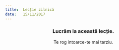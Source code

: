```yaml
---
title:  Lecție zilnică
date:   15/11/2017
---
```


### <center>Lucrăm la această lecție.</center>
<center>Te rog intoarce-te mai tarziu.</center>
